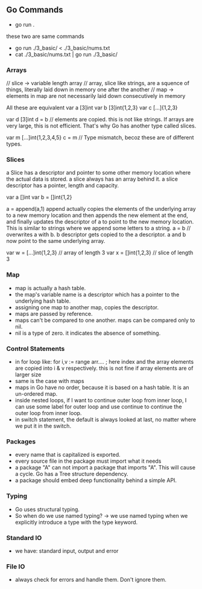 ## Go Commands
 - go run .

 these two are same commands
 - go run ./3_basic/ < ./3_basic/nums.txt
 - cat ./3_basic/nums.txt | go run ./3_basic/






### Arrays
// slice -> variable length array
// array, slice like strings, are a squence of things, literally laid down in memory one after the another
// map -> elements in map are not necessarily laid down consecutively in memory

All these are equivalent
var a [3]int
var b [3]int{1,2,3}
var c [...]{1,2,3}

var d [3]int
d = b // elements are copied. this is not like strings. If arrays are very large, this is not efficient. That's why Go has another type called slices.

var m [...]int{1,2,3,4,5}
c = m // Type mismatch, becoz these are of different types.

### Slices
a Slice has a descriptor and pointer to some other memory location where the actual data is stored. a slice always has an array behind it.
a slice descriptor has a pointer, length and capacity. 

var a []int
var b = []int{1,2}

a = append(a,1)
append actually copies the elements of the underlying array to a new memory location and then appends the new element at the end, and finally updates the descriptor of a to point to the new memory location.
This is similar to strings where we append some letters to a string.
a = b // overwrites a with b. b descriptor gets copied to the a descriptor. a and b now point to the same underlying array. 

var w = [...]int{1,2,3} // array of length 3
var x = []int{1,2,3} // slice of length 3


### Map
- map is actually a hash table.
- the map's variable name is a descriptor which has a pointer to the underlying hash table.
- assigning one map to another map, copies the descriptor.
- maps are passed by reference.
- maps can't be compared to one another. maps can be compared only to nil.
- nil is a type of zero. it indicates the absence of something.

### Control Statements
- in for loop like: for i,v := range arr.... ; here index and the array elements are copied into i & v respectively. this is not fine if array elements are of larger size
- same is the case with maps
- maps in Go have no order, because it is based on a hash table. It is an un-ordered map.
- inside nested loops, if I want to continue outer loop from inner loop, I can use some label for outer loop and use continue <label> to continue the outer loop from inner loop.
- in switch statement, the default is always looked at last, no matter where we put it in the switch.

### Packages
- every name that is capitalized is exported.
- every source file in the package must import what it needs
- a package "A" can not import a package that imports "A". This will cause a cycle. Go has a Tree structure dependency.
- a package should embed deep functionality behind a simple API.

### Typing
- Go uses structural typing.
- So when do we use named typing? -> we use named typing when we explicitly introduce a type with the type keyword.

### Standard IO
- we have: standard input, output and error

### File IO
- always check for errors and handle them. Don't ignore them.


